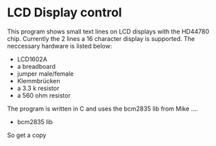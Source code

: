 LCD Display control
===================

This program shows small text lines on LCD displays with the HD44780 chip. 
Currently the 2 lines a 16 character display is supported. The neccessary 
hardware is listed below: 

* LCD1602A
* a breadboard
* jumper male/female
* Klemmbrücken
* a 3.3 k resistor
* a 560 ohm resistor

The program is written in C and uses the bcm2835 lib from Mike .... 

* bcm2835 lib 

So get a copy 
